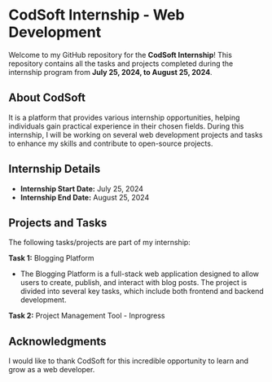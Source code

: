 # CodSoft Internship - Web Development

Welcome to my GitHub repository for the **CodSoft Internship**! This repository contains all the tasks and projects completed during the internship program from **July 25, 2024, to August 25, 2024**.

## About CodSoft
It is a platform that provides various internship opportunities, helping individuals gain practical experience in their chosen fields. During this internship, I will be working on several web development projects and tasks to enhance my skills and contribute to open-source projects.

## Internship Details
- **Internship Start Date:** July 25, 2024
- **Internship End Date:** August 25, 2024

## Projects and Tasks
The following tasks/projects are part of my internship:

**Task 1:** Blogging Platform
   - The Blogging Platform is a full-stack web application designed to allow users to create, publish, and interact with blog posts. The project is divided into several key tasks, which include both frontend and backend development.

**Task 2:** Project Management Tool
    - Inprogress


## Acknowledgments
  I would like to thank CodSoft for this incredible opportunity to learn and grow as a web developer.
